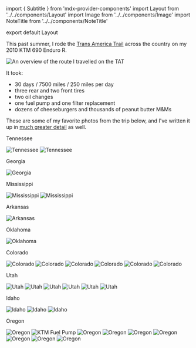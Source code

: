 import { Subtitle } from 'mdx-provider-components'
import Layout from '../../components/Layout'
import Image from '../../components/Image'
import NoteTitle from '../../components/NoteTitle'

export default Layout

<NoteTitle title="Trans America Trail" date="2018-10-23" />

This past summer, I rode the [Trans America Trail](https://www.transamtrail.com) across the country on my 2010 KTM 690 Enduro R.

<Image src="https://s3.amazonaws.com/honkytonk.in/tat-route-basecamp.jpg" alt="An overview of the route I travelled on the TAT" />

It took:

- 30 days / 7500 miles / 250 miles per day
- three rear and two front tires
- two oil changes
- one fuel pump and one filter replacement
- dozens of cheeseburgers and thousands of peanut butter M&Ms

These are some of my favorite photos from the trip below, and I've written it up in [much greater detail](/trips/trans-america-trail) as well.

<Subtitle>Tennessee</Subtitle>

<Image src="https://s3.amazonaws.com/tat.honkytonk.in/08/IMG_2626.jpg" alt="Tennessee" />
<Image src="https://s3.amazonaws.com/tat.honkytonk.in/09/IMG_2634.jpg" alt="Tennessee" />

<Subtitle>Georgia</Subtitle>

<Image src="https://s3.amazonaws.com/tat.honkytonk.in/11/IMG_2691.jpg" alt="Georgia" />

<Subtitle>Mississippi</Subtitle>

<Image src="https://s3.amazonaws.com/tat.honkytonk.in/11/IMG_2711.jpg" alt="Mississippi" />
<Image src="https://s3.amazonaws.com/tat.honkytonk.in/12/IMG_2745.jpg" alt="Mississippi" />

<Subtitle>Arkansas</Subtitle>

<Image src="https://s3.amazonaws.com/tat.honkytonk.in/13/IMG_2790.jpg" alt="Arkansas" />

<Subtitle>Oklahoma</Subtitle>

<Image src="https://s3.amazonaws.com/tat.honkytonk.in/15/IMG_2830.jpg" alt="Oklahoma" />

<Subtitle>Colorado</Subtitle>

<Image src="https://s3.amazonaws.com/tat.honkytonk.in/16/IMG_2872.jpg" alt="Colorado" />
<Image src="https://s3.amazonaws.com/tat.honkytonk.in/19/IMG_2912.jpg" alt="Colorado" />
<Image src="https://s3.amazonaws.com/tat.honkytonk.in/19/IMG_2930.jpg" alt="Colorado" />
<Image src="https://s3.amazonaws.com/tat.honkytonk.in/20/IMG_2996.jpg" alt="Colorado" />
<Image src="https://s3.amazonaws.com/tat.honkytonk.in/20/IMG_3001.jpg" alt="Colorado" />
<Image src="https://s3.amazonaws.com/tat.honkytonk.in/20/IMG_3021.jpg" alt="Colorado" />

<Subtitle>Utah</Subtitle>

<Image src="https://s3.amazonaws.com/tat.honkytonk.in/20/IMG_3061.jpg" alt="Utah" />
<Image src="https://s3.amazonaws.com/tat.honkytonk.in/22/IMG_3111.jpg" alt="Utah" />
<Image src="https://s3.amazonaws.com/tat.honkytonk.in/22/IMG_3120.jpg" alt="Utah" />
<Image src="https://s3.amazonaws.com/tat.honkytonk.in/23/IMG_3182.jpg" alt="Utah" />
<Image src="https://s3.amazonaws.com/tat.honkytonk.in/24/IMG_3223.jpg" alt="Utah" />
<Image src="https://s3.amazonaws.com/tat.honkytonk.in/24/IMG_3241.jpg" alt="Utah" />

<Subtitle>Idaho</Subtitle>

<Image src="https://s3.amazonaws.com/tat.honkytonk.in/25/IMG_3308.jpg" alt="Idaho" />
<Image src="https://s3.amazonaws.com/tat.honkytonk.in/25/IMG_3297.jpg" alt="Idaho" />
<Image src="https://s3.amazonaws.com/tat.honkytonk.in/26/IMG_3319.jpg" alt="Idaho" />

<Subtitle>Oregon</Subtitle>

<Image src="https://s3.amazonaws.com/tat.honkytonk.in/27/IMG_3370.jpg" alt="Oregon" />
<Image src="https://s3.amazonaws.com/tat.honkytonk.in/28/IMG_3424.jpg" alt="KTM Fuel Pump" />
<Image src="https://s3.amazonaws.com/tat.honkytonk.in/29/IMG_3454.jpg" alt="Oregon" />
<Image src="https://s3.amazonaws.com/tat.honkytonk.in/29/IMG_3460.jpg" alt="Oregon" />
<Image src="https://s3.amazonaws.com/tat.honkytonk.in/30/IMG_3476.jpg" alt="Oregon" />
<Image src="https://s3.amazonaws.com/tat.honkytonk.in/30/IMG_3485.jpg" alt="Oregon" />
<Image src="https://s3.amazonaws.com/tat.honkytonk.in/30/IMG_3493.jpg" alt="Oregon" />
<Image src="https://s3.amazonaws.com/tat.honkytonk.in/30/IMG_3503.jpg" alt="Oregon" />
<Image src="https://s3.amazonaws.com/tat.honkytonk.in/30/IMG_3522.jpg" alt="Oregon" />
